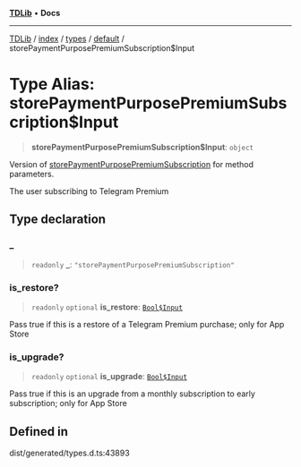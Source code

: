 [**TDLib**](../../../../../../README.md) • **Docs**

***

[TDLib](../../../../../../modules.md) / [index](../../../../../README.md) / [types](../../../README.md) / [default](../README.md) / storePaymentPurposePremiumSubscription$Input

# Type Alias: storePaymentPurposePremiumSubscription$Input

> **storePaymentPurposePremiumSubscription$Input**: `object`

Version of [storePaymentPurposePremiumSubscription](storePaymentPurposePremiumSubscription.md) for method parameters.

The user subscribing to Telegram Premium

## Type declaration

### \_

> `readonly` **\_**: `"storePaymentPurposePremiumSubscription"`

### is\_restore?

> `readonly` `optional` **is\_restore**: [`Bool$Input`](Bool$Input.md)

Pass true if this is a restore of a Telegram Premium purchase; only for App Store

### is\_upgrade?

> `readonly` `optional` **is\_upgrade**: [`Bool$Input`](Bool$Input.md)

Pass true if this is an upgrade from a monthly subscription to early subscription; only for App Store

## Defined in

dist/generated/types.d.ts:43893
